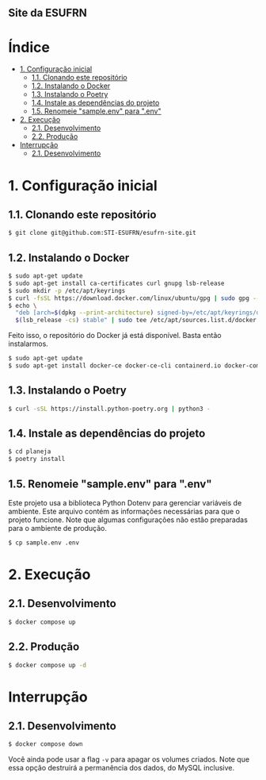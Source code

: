
[//]: # (Use `pandoc README.md | lynx -stdin` para melhor visualização)

<h2>Site da ESUFRN</h2>

<h1>Índice</h1>

- [1. Configuração inicial](#1-configuração-inicial)
  - [1.1. Clonando este repositório](#11-clonando-este-repositório)
  - [1.2. Instalando o Docker](#12-instalando-o-docker)
  - [1.3. Instalando o Poetry](#13-instalando-o-poetry)
  - [1.4. Instale as dependências do projeto](#14-instale-as-dependências-do-projeto)
  - [1.5. Renomeie "sample.env" para ".env"](#15-renomeie-sampleenv-para-env)
- [2. Execução](#2-execução)
  - [2.1. Desenvolvimento](#21-desenvolvimento)
  - [2.2. Produção](#22-produção)
- [Interrupção](#interrupção)
  - [2.1. Desenvolvimento](#21-desenvolvimento-1)

# 1. Configuração inicial
## 1.1. Clonando este repositório
```bash
$ git clone git@github.com:STI-ESUFRN/esufrn-site.git
```

## 1.2. Instalando o Docker
```bash
$ sudo apt-get update
$ sudo apt-get install ca-certificates curl gnupg lsb-release
$ sudo mkdir -p /etc/apt/keyrings
$ curl -fsSL https://download.docker.com/linux/ubuntu/gpg | sudo gpg --dearmor -o /etc/apt/keyrings/docker.gpg
$ echo \
  "deb [arch=$(dpkg --print-architecture) signed-by=/etc/apt/keyrings/docker.gpg] https://download.docker.com/linux/ubuntu \
  $(lsb_release -cs) stable" | sudo tee /etc/apt/sources.list.d/docker.list > /dev/null
```
Feito isso, o repositório do Docker já está disponível. Basta então instalarmos.
```bash
$ sudo apt-get update
$ sudo apt-get install docker-ce docker-ce-cli containerd.io docker-compose-plugin
```

## 1.3. Instalando o Poetry
```bash
$ curl -sSL https://install.python-poetry.org | python3 -
```
## 1.4. Instale as dependências do projeto
```bash
$ cd planeja
$ poetry install
```

## 1.5. Renomeie "sample.env" para ".env"
Este projeto usa a biblioteca Python Dotenv para gerenciar variáveis de ambiente. Este arquivo contém as informações necessárias para que o projeto funcione. Note que algumas configurações não estão preparadas para o ambiente de produção.
```bash
$ cp sample.env .env
```

# 2. Execução
## 2.1. Desenvolvimento
```bash
$ docker compose up
```

## 2.2. Produção
```bash
$ docker compose up -d
```

# Interrupção
## 2.1. Desenvolvimento
```bash
$ docker compose down
```
Você ainda pode usar a flag `-v` para apagar os volumes criados. Note que essa opção destruirá a permanência dos dados, do MySQL inclusive.




[//]: # (Use `pandoc README.md | lynx -stdin` para melhor visualização)